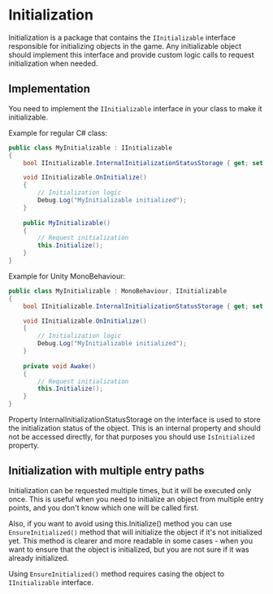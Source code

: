 # Initialization

Initialization is a package that contains the `IInitializable` interface responsible for initializing objects in the game. 
Any initializable object should implement this interface and provide custom logic calls to request initialization when needed.

## Implementation
You need to implement the `IInitializable` interface in your class to make it initializable.
    
Example for regular C# class:
```C#
public class MyInitializable : IInitializable
{
    bool IInitializable.InternalInitializationStatusStorage { get; set; }

    void IInitializable.OnInitialize()
    {
        // Initialization logic
        Debug.Log("MyInitializable initialized");
    }
    
    public MyInitializable()
    {
        // Request initialization
        this.Initialize();
    }
}
```

Example for Unity MonoBehaviour:
```C#
public class MyInitializable : MonoBehaviour, IInitializable
{
    bool IInitializable.InternalInitializationStatusStorage { get; set; }

    void IInitializable.OnInitialize()
    {
        // Initialization logic
        Debug.Log("MyInitializable initialized");
    }
    
    private void Awake()
    {
        // Request initialization
        this.Initialize();
    }
}
```

Property InternalInitializationStatusStorage on the interface is used to store the initialization status of the object.
This is an internal property and should not be accessed directly, for that purposes you should use
`IsInitialized` property.

## Initialization with multiple entry paths
Initialization can be requested multiple times, but it will be executed only once.
This is useful when you need to initialize an object from multiple entry points, and
you don't know which one will be called first.

Also, if you want to avoid using this.Initialize() method you can use
`EnsureInitialized()` method that will initialize the object if it's not initialized yet.
This method is clearer and more readable in some cases - when you want to ensure that the object is initialized,
but you are not sure if it was already initialized.

Using `EnsureInitialized()` method requires casing the object to `IInitializable` interface.